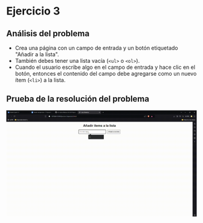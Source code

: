 # Ejercicio 3

## Análisis del problema 

- Crea una página con un campo de entrada y un botón etiquetado "Añadir a la lista".
- También debes tener una lista vacía (`<ul>` o `<ol>`).
- Cuando el usuario escribe algo en el campo de entrada y hace clic en el botón, entonces el contenido del campo debe agregarse como un nuevo ítem (`<li>`) a la lista.

## Prueba de la resolución del problema

![imagen3](ejercicio3.gif)